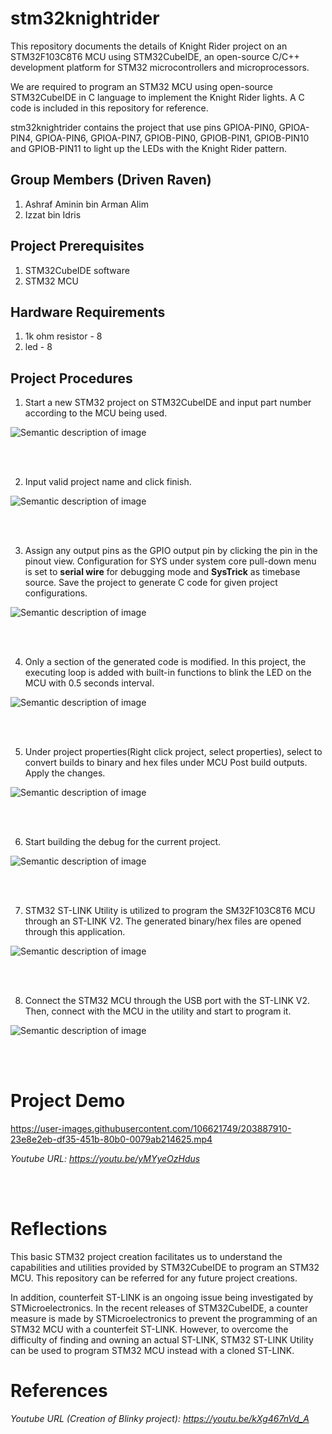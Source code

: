 # stm32knightrider
This repository documents the details of Knight Rider project on an STM32F103C8T6 MCU using STM32CubeIDE, an open-source C/C++ development platform for STM32 microcontrollers and microprocessors.

We are required to program an STM32 MCU using open-source STM32CubeIDE in C language to implement the Knight Rider lights. A C code is included in this repository for reference.

stm32knightrider contains the project that use pins GPIOA-PIN0, GPIOA-PIN4, GPIOA-PIN6, GPIOA-PIN7, GPIOB-PIN0, GPIOB-PIN1, GPIOB-PIN10 and GPIOB-PIN11 to light up the LEDs with the Knight Rider pattern.



## Group Members (Driven Raven)
1. Ashraf Aminin bin Arman Alim
2. Izzat bin Idris



## Project Prerequisites
1. STM32CubeIDE software
2. STM32 MCU



## Hardware Requirements
1. 1k ohm resistor - 8
2. led - 8




## Project Procedures
1. Start a new STM32 project on STM32CubeIDE and input part number according to the MCU being used.

![Semantic description of image](/image/pic1.jpg)


<br/>
<br/>


2. Input valid project name and click finish.

![Semantic description of image](/image/pic2.png)


<br/>
<br/>


3. Assign any output pins as the GPIO output pin by clicking the pin in the pinout view. Configuration for SYS under system core pull-down menu is set to **serial wire** for debugging mode and **SysTrick** as timebase source. Save the project to generate C code for given project configurations.

![Semantic description of image](/image/pic3.png)


<br/>
<br/>


4. Only a section of the generated code is modified. In this project, the executing loop is added with built-in functions to blink the LED on the MCU with 0.5 seconds interval. 

![Semantic description of image](/image/pic4.png)


<br/>
<br/>


5. Under project properties(Right click project, select properties), select to convert builds to binary and hex files under MCU Post build outputs. Apply the changes.

![Semantic description of image](/image/pic6.png)


<br/>
<br/>


6. Start building the debug for the current project.

![Semantic description of image](/image/pic5.png)


<br/>
<br/>


7. STM32 ST-LINK Utility is utilized to program the SM32F103C8T6 MCU through an ST-LINK V2. The generated binary/hex files are opened through this application.

![Semantic description of image](/image/pic7.png)


<br/>
<br/>


8. Connect the STM32 MCU through the USB port with the ST-LINK V2. Then, connect with the MCU in the utility and start to program it.

![Semantic description of image](/image/pic8.png)


<br/>
<br/>


# Project Demo

https://user-images.githubusercontent.com/106621749/203887910-23e8e2eb-df35-451b-80b0-0079ab214625.mp4

*Youtube URL: https://youtu.be/yMYyeOzHdus*


<br/>
<br/>


# Reflections

This basic STM32 project creation facilitates us to understand the capabilities and utilities provided by STM32CubeIDE to program an STM32 MCU. This repository can be referred for any future project creations.

In addition, counterfeit ST-LINK is an ongoing issue being investigated by STMicroelectronics. In the recent releases of STM32CubeIDE, a counter measure is made by STMicroelectronics to prevent the programming of an STM32 MCU with a counterfeit ST-LINK. However, to overcome the difficulty of finding and owning an actual ST-LINK, STM32 ST-LINK Utility can be used to program STM32 MCU instead with a cloned ST-LINK.




# References

*Youtube URL (Creation of Blinky project): https://youtu.be/kXg467nVd_A*
